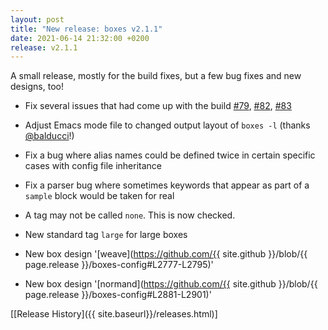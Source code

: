 ```yaml
---
layout: post
title: "New release: boxes v2.1.1"
date: 2021-06-14 21:32:00 +0200
release: v2.1.1
---
```


A small release, mostly for the build fixes, but a few bug fixes and new designs, too!<!--break-->

- Fix several issues that had come up with the build
  [#79](https://github.com/ascii-boxes/boxes/issues/79),
  [#82](https://github.com/ascii-boxes/boxes/issues/82),
  [#83](https://github.com/ascii-boxes/boxes/issues/83)
- Adjust Emacs mode file to changed output layout of `boxes -l`
  (thanks <span class="atmention">[@balducci](https://github.com/balducci)</span>!)
- Fix a bug where alias names could be defined twice in certain specific cases with config file inheritance
- Fix a parser bug where sometimes keywords that appear as part of a `sample` block would be taken for real
- A tag may not be called `none`. This is now checked.
- New standard tag `large` for large boxes

- New box design '[weave](https://github.com/{{ site.github }}/blob/{{ page.release }}/boxes-config#L2777-L2795)'
- New box design '[normand](https://github.com/{{ site.github }}/blob/{{ page.release }}/boxes-config#L2881-L2901)'

[[Release History]({{ site.baseurl}}/releases.html)]
